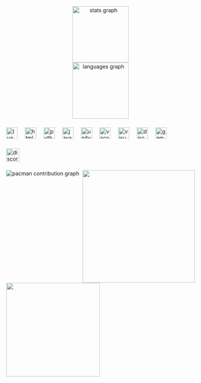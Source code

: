 <h2 align="left"></h2>

###

<div align="center">
  <img src="https://github-readme-stats.vercel.app/api?username=Haruv76&hide_title=false&hide_rank=false&show_icons=true&include_all_commits=true&count_private=true&disable_animations=false&theme=dracula&locale=en&hide_border=false" height="150" alt="stats graph" /> <br>
  <img src="https://github-readme-stats.vercel.app/api/top-langs?username=Haruv76&locale=en&hide_title=false&layout=compact&card_width=320&langs_count=5&theme=dracula&hide_border=false" height="150" alt="languages graph"  />
</div>

###

<div align="left">
  <img src="https://cdn.jsdelivr.net/gh/devicons/devicon/icons/lua/lua-original.svg" height="30" alt="lua logo"  />
  <img width="12" />
  <img src="https://cdn.jsdelivr.net/gh/devicons/devicon/icons/html5/html5-original.svg" height="30" alt="html5 logo"  />
  <img width="12" />
  <img src="https://cdn.jsdelivr.net/gh/devicons/devicon/icons/python/python-original.svg" height="30" alt="python logo"  />
  <img width="12" />
  <img src="https://cdn.jsdelivr.net/gh/devicons/devicon/icons/javascript/javascript-original.svg" height="30" alt="javascript logo"  />
  <img width="12" />
  <img src="https://cdn.jsdelivr.net/gh/devicons/devicon/icons/unity/unity-original.svg" height="30" alt="unity logo"  />
  <img width="12" />
  <img src="https://cdn.jsdelivr.net/gh/devicons/devicon/icons/vscode/vscode-original.svg" height="30" alt="vscode logo"  />
  <img width="12" />
  <img src="https://cdn.jsdelivr.net/gh/devicons/devicon/icons/visualstudio/visualstudio-plain.svg" height="30" alt="visualstudio logo"  />
  <img width="12" />
  <img src="https://skillicons.dev/icons?i=discord" height="30" alt="discord logo"  />
  <img width="12" />
  <img src="https://skillicons.dev/icons?i=gamemakerstudio" height="30" alt="gamemakerstudio logo"  />
</div>

###

<div align="left">
  <a href="https://discord.com/users/779667164315123722" target="_blank">
    <img src="https://img.shields.io/static/v1?message=Discord&logo=discord&label=&color=7289DA&logoColor=white&labelColor=&style=for-the-badge" height="35" alt="discord logo"  />
  </a>
</div>

###

<img align="right" height="300" src="https://media1.giphy.com/media/v1.Y2lkPTc5MGI3NjExNWE0aG1td3Z3b2NoY2NmcGlwNGlrZDdlNmVjdGpsMDdvZThtcjQ5byZlcD12MV9pbnRlcm5hbF9naWZfYnlfaWQmY3Q9cw/4DYIkdjrzRJU9Fv4M5/giphy.gif"  />

###

<img align="left" height="250" src="https://media0.giphy.com/media/v1.Y2lkPTc5MGI3NjExZDZiczMwdnRuaG1pcnVmZ3NjNXZuN2htZXlnMmI4N3p4emNndGgxOSZlcD12MV9pbnRlcm5hbF9naWZfYnlfaWQmY3Q9cw/1RIdMU1mLe97uygnzC/giphy.gif"  />

###



<picture>
  <source media="(prefers-color-scheme: dark)" srcset="https://raw.githubusercontent.com/Haruv76/Haruv76/output/pacman-contribution-graph-dark.svg">
  <source media="(prefers-color-scheme: light)" srcset="https://raw.githubusercontent.com/Haruv76/Haruv76/output/pacman-contribution-graph.svg">
  <img alt="pacman contribution graph" src="https://raw.githubusercontent.com/Haruv76/Haruv76/output/pacman-contribution-graph.svg">
</picture>

###
